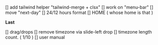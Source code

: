[] add tailwind helper "tailwind-merge + clsx"
[] work on "menu-bar"
  [] move "next-day"
  [] 24/12 hours format
[] HOME ( whose home is that )




**Last**

[] drag/drops
  [] remove timezone via slide-left drop
[] timezone length count. ( 1/10 )
[] user manual